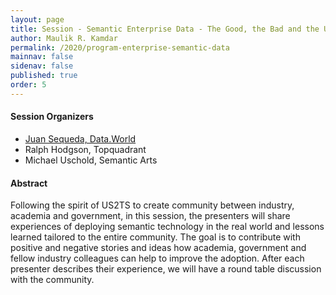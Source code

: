 ```yaml
---
layout: page
title: Session - Semantic Enterprise Data - The Good, the Bad and the Ugly
author: Maulik R. Kamdar
permalink: /2020/program-enterprise-semantic-data
mainnav: false
sidenav: false
published: true
order: 5
---
```


#### Session Organizers
- [Juan Sequeda, Data.World](http://juansequeda.com/)
- Ralph Hodgson, Topquadrant
- Michael Uschold, Semantic Arts

#### Abstract
Following the spirit of US2TS to create community between industry, academia and government, in this session, the presenters will share experiences of deploying semantic technology in the real world and lessons learned tailored to the entire community. The goal is to contribute with positive and negative stories and ideas how academia, government and fellow industry colleagues can help to improve the adoption. After each presenter describes their experience, we will have a round table discussion with the community. 
